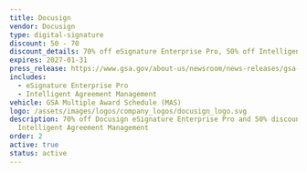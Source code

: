 ```yaml
---
title: Docusign
vendor: Docusign
type: digital-signature
discount: 50 - 70
discount_details: 70% off eSignature Enterprise Pro, 50% off Intelligent Agreement
expires: 2027-01-31
press_release: https://www.gsa.gov/about-us/newsroom/news-releases/gsa-partners-with-docusign-to-deliver-price-reductions-for-docusign-government-07312025
includes:
  - eSignature Enterprise Pro
  - Intelligent Agreement Management
vehicle: GSA Multiple Award Schedule (MAS)
logo: /assets/images/logos/company_logos/docusign_logo.svg
description: 70% off Docusign eSignature Enterprise Pro and 50% discount on
  Intelligent Agreement Management
order: 2
active: true
status: active
---
```

